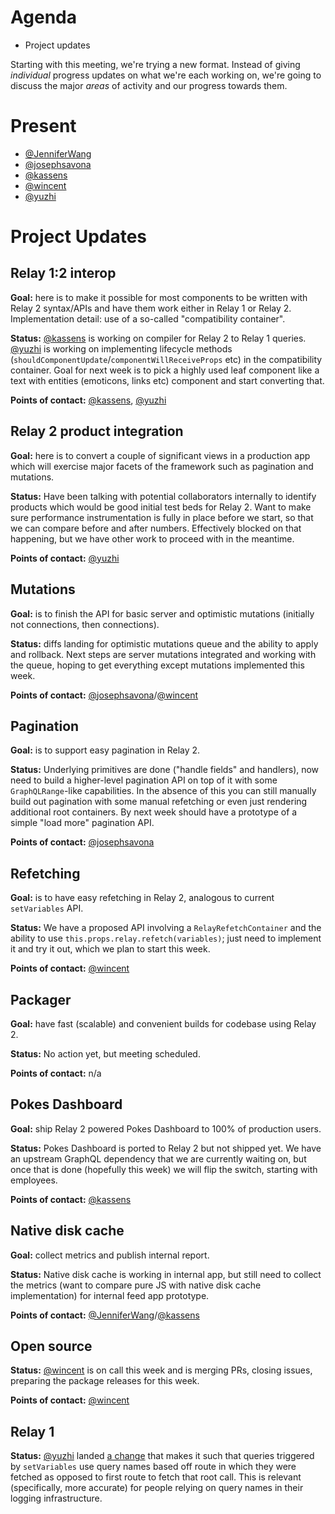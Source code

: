 # Agenda

* Project updates

Starting with this meeting, we're trying a new format. Instead of giving *individual* progress updates on what we're each working on, we're going to discuss the major *areas* of activity and our progress towards them.

# Present

* [@JenniferWang](https://github.com/JenniferWang)
* [@josephsavona](https://github.com/josephsavona)
* [@kassens](https://github.com/kassens)
* [@wincent](https://github.com/wincent)
* [@yuzhi](https://github.com/yuzhi)

# Project Updates

## Relay 1:2 interop

**Goal:** here is to make it possible for most components to be written with Relay 2 syntax/APIs and have them work either in Relay 1 or Relay 2. Implementation detail: use of a so-called "compatibility container".

**Status:** [@kassens](https://github.com/kassens) is working on compiler for Relay 2 to Relay 1 queries. [@yuzhi](https://github.com/yuzhi) is working on implementing lifecycle methods (`shouldComponentUpdate`/`componentWillReceiveProps` etc) in the compatibility container. Goal for next week is to pick a highly used leaf component like a text with entities (emoticons, links etc) component and start converting that.

**Points of contact:** [@kassens](https://github.com/kassens), [@yuzhi](https://github.com/yuzhi)

## Relay 2 product integration

**Goal:** here is to convert a couple of significant views in a production app which will exercise major facets of the framework such as pagination and mutations.

**Status:** Have been talking with potential collaborators internally to identify products which would be good initial test beds for Relay 2. Want to make sure performance instrumentation is fully in place before we start, so that we can compare before and after numbers. Effectively blocked on that happening, but we have other work to proceed with in the meantime.

**Points of contact:** [@yuzhi](https://github.com/yuzhi)

## Mutations

**Goal:** is to finish the API for basic server and optimistic mutations (initially not connections, then connections).

**Status:** diffs landing for optimistic mutations queue and the ability to apply and rollback. Next steps are server mutations integrated and working with the queue, hoping to get everything except mutations implemented this week.

**Points of contact:** [@josephsavona](https://github.com/josephsavona)/[@wincent](https://github.com/wincent)

## Pagination

**Goal:** is to support easy pagination in Relay 2.

**Status:** Underlying primitives are done ("handle fields" and handlers), now need to build a higher-level pagination API on top of it with some `GraphQLRange`-like capabilities. In the absence of this you can still manually build out pagination with some manual refetching or even just rendering additional root containers. By next week should have a prototype of a simple "load more" pagination API.

**Points of contact:** [@josephsavona](https://github.com/josephsavona)

## Refetching

**Goal:** is to have easy refetching in Relay 2, analogous to current `setVariables` API.

**Status:** We have a proposed API involving a `RelayRefetchContainer` and the ability to use `this.props.relay.refetch(variables)`; just need to implement it and try it out, which we plan to start this week.

**Points of contact:** [@wincent](https://github.com/wincent)

## Packager

**Goal:** have fast (scalable) and convenient builds for codebase using Relay 2.

**Status:** No action yet, but meeting scheduled.

**Points of contact:** n/a

## Pokes Dashboard

**Goal:** ship Relay 2 powered Pokes Dashboard to 100% of production users.

**Status:** Pokes Dashboard is ported to Relay 2 but not shipped yet. We have an upstream GraphQL dependency that we are currently waiting on, but once that is done (hopefully this week) we will flip the switch, starting with employees.

**Points of contact:** [@kassens](https://github.com/kassens)

## Native disk cache

**Goal:** collect metrics and publish internal report.

**Status:** Native disk cache is working in internal app, but still need to collect the metrics (want to compare pure JS with native disk cache implementation) for internal feed app prototype.

**Points of contact:** [@JenniferWang](https://github.com/JenniferWang)/[@kassens](https://github.com/kassens)

## Open source

**Status:** [@wincent](https://github.com/wincent) is on call this week and is merging PRs, closing issues, preparing the package releases for this week.

**Points of contact:** [@wincent](https://github.com/wincent)

## Relay 1

**Status:** [@yuzhi](https://github.com/yuzhi) landed [a change](https://github.com/facebook/relay/commit/de95499215827667b301160588976f2d3355dee6) that makes it such that queries triggered by `setVariables` use query names based off route in which they were fetched as opposed to first route to fetch that root call. This is relevant (specifically, more accurate) for people relying on query names in their logging infrastructure.
